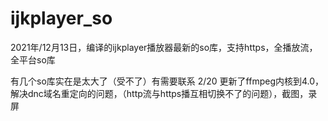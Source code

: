 # ijkplayer_so
2021年/12月13日，编译的ijkplayer播放器最新的so库，支持https，全播放流，全平台so库



有几个so库实在是太大了（受不了）有需要联系
2/20 更新了ffmpeg内核到4.0，解决dnc域名重定向的问题，（http流与https播互相切换不了的问题），截图，录屏
